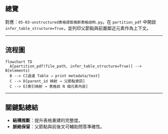 ## 總覽

對應：`05-03-unstructured表格提取推断表格结构.py`。在 `partition_pdf` 中開啟 `infer_table_structure=True`，並列印父節點與前置鄰近元素作為上下文。

---

## 流程圖

```mermaid
flowchart TD
  A[partition_pdf(file_path, infer_table_structure=True)] --> B[elements]
  B --> C[過濾 Table → print metadata/text]
  C --> D[parent_id 映射 → 父節點資訊]
  C --> E[索引映射 → 表格前 N 個元素內容]
```

---

## 關鍵點總結

- **結構推斷**：提升表格重建的完整度。
- **脈絡保留**：父節點與前後文可輔助問答準確性。


